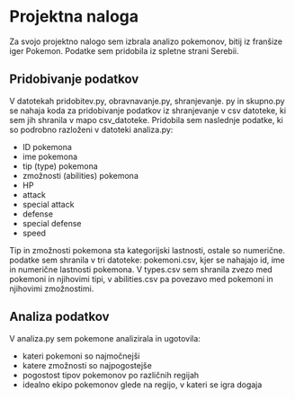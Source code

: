 # Projektna naloga

Za svojo projektno nalogo sem izbrala analizo pokemonov, bitij iz franšize iger Pokemon. Podatke sem pridobila iz spletne strani Serebii.

## Pridobivanje podatkov
V datotekah pridobitev.py, obravnavanje.py, shranjevanje. py in skupno.py se nahaja koda za pridobivanje podatkov iz shranjevanje v csv datoteke, ki sem jih shranila v mapo csv_datoteke.
Pridobila sem naslednje podatke, ki so podrobno razloženi v datoteki analiza.py:
-  ID pokemona
-  ime pokemona
-  tip (type) pokemona
-  zmožnosti (abilities) pokemona
-  HP
-  attack
-  special attack
-  defense
-  special defense
-  speed

Tip in zmožnosti pokemona sta kategorijski lastnosti, ostale so numerične.
podatke sem shranila v tri datoteke: pokemoni.csv, kjer se nahajajo id, ime in numerične lastnosti pokemona. V types.csv sem shranila zvezo med pokemoni in njihovimi tipi, v abilities.csv pa povezavo med pokemoni in njihovimi zmožnostimi.
## Analiza podatkov
V analiza.py sem pokemone analizirala in ugotovila:
-  kateri pokemoni so najmočnejši
-  katere zmožnosti so najpogostejše
-  pogostost tipov pokemonov po različnih regijah
-  idealno ekipo pokemonov glede na regijo, v kateri se igra dogaja

